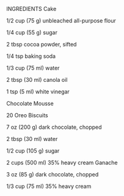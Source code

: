 INGREDIENTS
Cake

1/2 cup (75 g) unbleached all-purpose flour

1/4 cup (55 g) sugar

2 tbsp cocoa powder, sifted

1/4 tsp baking soda

1/3 cup (75 ml) water

2 tbsp (30 ml) canola oil

1 tsp (5 ml) white vinegar

Chocolate Mousse

20 Oreo Biscuits

7 oz (200 g) dark chocolate, chopped

2 tbsp (30 ml) water

1/2 cup (105 g) sugar

2 cups (500 ml) 35% heavy cream
Ganache

3 oz (85 g) dark chocolate, chopped

1/3 cup (75 ml) 35% heavy cream
